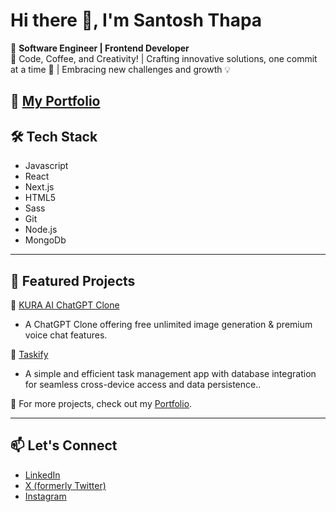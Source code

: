 # Hi there 👋, I'm **Santosh Thapa**  

🚀 **Software Engineer | Frontend Developer**  
🎯 Code, Coffee, and Creativity! | Crafting innovative solutions, one commit at a time 🚀 | Embracing new challenges and growth 💡  

🌟 [My Portfolio](https://santosh-gamma.vercel.app/)
---


## 🛠 Tech Stack  
- Javascript
- React
- Next.js
- HTML5
- Sass  
- Git  
- Node.js
- MongoDb

---

## 🌟 Featured Projects  

🔹 [KURA AI ChatGPT Clone](https://kura-iota.vercel.app/)  
   - A ChatGPT Clone offering free unlimited image generation & premium voice chat features.  

🔹 [Taskify](https://taskifyapp-smoky.vercel.app/)  
   - A simple and efficient task management app with database integration for seamless cross-device access and data persistence..
      
🔹 For more projects, check out my [Portfolio](https://santosh-gamma.vercel.app/).


---

## 📫 Let's Connect  

- [LinkedIn](https://in.linkedin.com/in/santosh986?trk=profile-badge)  
- [X (formerly Twitter)](https://x.com/SantoshThapa689)  
- [Instagram](https://www.instagram.com/santoshh689)

